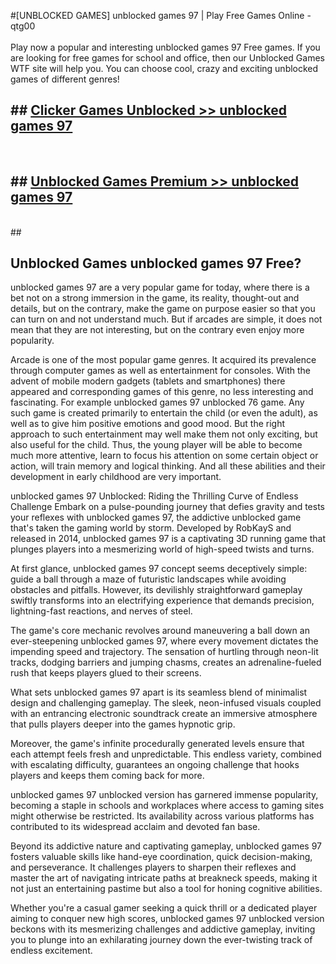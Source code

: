 #[UNBLOCKED GAMES] unblocked games 97 | Play Free Games Online - qtg00 <br>
<br>
Play now a popular and interesting unblocked games 97 Free games. If you are looking for free games for school and office, then our Unblocked Games WTF site will help you. You can choose cool, crazy and exciting unblocked games of different genres!


## ##  [Clicker Games Unblocked >> unblocked games 97](http://freeplayer.one?title=unblocked_games_97&ref=22)
  <br>

##  ## [Unblocked Games Premium >> unblocked games 97](http://freeplayer.one?title=unblocked_games_97&ref=22)
  <br>
  ##



## Unblocked Games unblocked games 97 Free?

unblocked games 97 are a very popular game for today, where there is a bet not on a strong immersion in the game, its reality, thought-out and details, but on the contrary, make the game on purpose easier so that you can turn on and not understand much. But if arcades are simple, it does not mean that they are not interesting, but on the contrary even enjoy more popularity.

Arcade is one of the most popular game genres. It acquired its prevalence through computer games as well as entertainment for consoles. With the advent of mobile modern gadgets (tablets and smartphones) there appeared and corresponding games of this genre, no less interesting and fascinating. For example unblocked games 97 unblocked 76 game. Any such game is created primarily to entertain the child (or even the adult), as well as to give him positive emotions and good mood. But the right approach to such entertainment may well make them not only exciting, but also useful for the child. Thus, the young player will be able to become much more attentive, learn to focus his attention on some certain object or action, will train memory and logical thinking. And all these abilities and their development in early childhood are very important.

unblocked games 97 Unblocked: Riding the Thrilling Curve of Endless Challenge
Embark on a pulse-pounding journey that defies gravity and tests your reflexes with unblocked games 97, the addictive unblocked game that's taken the gaming world by storm. Developed by RobKayS and released in 2014, unblocked games 97 is a captivating 3D running game that plunges players into a mesmerizing world of high-speed twists and turns.

At first glance, unblocked games 97 concept seems deceptively simple: guide a ball through a maze of futuristic landscapes while avoiding obstacles and pitfalls. However, its devilishly straightforward gameplay swiftly transforms into an electrifying experience that demands precision, lightning-fast reactions, and nerves of steel.

The game's core mechanic revolves around maneuvering a ball down an ever-steepening unblocked games 97, where every movement dictates the impending speed and trajectory. The sensation of hurtling through neon-lit tracks, dodging barriers and jumping chasms, creates an adrenaline-fueled rush that keeps players glued to their screens.

What sets unblocked games 97 apart is its seamless blend of minimalist design and challenging gameplay. The sleek, neon-infused visuals coupled with an entrancing electronic soundtrack create an immersive atmosphere that pulls players deeper into the games hypnotic grip.

Moreover, the game's infinite procedurally generated levels ensure that each attempt feels fresh and unpredictable. This endless variety, combined with escalating difficulty, guarantees an ongoing challenge that hooks players and keeps them coming back for more.

unblocked games 97 unblocked version has garnered immense popularity, becoming a staple in schools and workplaces where access to gaming sites might otherwise be restricted. Its availability across various platforms has contributed to its widespread acclaim and devoted fan base.

Beyond its addictive nature and captivating gameplay, unblocked games 97 fosters valuable skills like hand-eye coordination, quick decision-making, and perseverance. It challenges players to sharpen their reflexes and master the art of navigating intricate paths at breakneck speeds, making it not just an entertaining pastime but also a tool for honing cognitive abilities.

Whether you're a casual gamer seeking a quick thrill or a dedicated player aiming to conquer new high scores, unblocked games 97 unblocked version beckons with its mesmerizing challenges and addictive gameplay, inviting you to plunge into an exhilarating journey down the ever-twisting track of endless excitement.